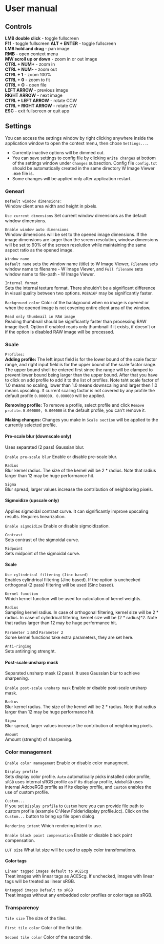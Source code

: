 # User manual

## Controls

**LMB double click** - toggle fullscreen  
**F11** - toggle fullscreen
**ALT + ENTER** - toggle fullscreen  
**LMB hold and drag** - pan image  
**RMB** - open context menu  
**MW scroll up or down** - zoom in or out image  
**CTRL + NUM+** - zoom in  
**CTRL + NUM-** - zoom out  
**CTRL + 1** - zoom 100%  
**CTRL + 0** - zoom to fit  
**CTRL + O** - open file  
**LEFT ARROW** - previous image  
**RIGHT ARROW** - next image  
**CTRL + LEFT ARROW** - rotate CCW  
**CTRL + RIGHT ARROW** - rotate CW  
**ESC** - exit fullscreen or quit app  

## Settings

You can access the settings window by right clicking anywhere inside the application window to open the context menu, then chose `Settings...`.

- Currently inactive options will be dimmed out.
- You can save settings to config file by clicking `Write changes` at bottom of the settings window under `Changes` subsection. Config file `config.txt` should be automatically created in the same directory W Image Viewer .exe file is.
- Some changes will be applied only after application restart.

### Genearl

`Default window dimensions:`  
Window client area width and height in pixels.

`Use current dimensions`
Set current window dimensions as the default window dimensions. 

`Enable window auto dimensions`  
Window dimensions will be set to the opened image dimensions. If the image dimensions are larger than the screen resolution, window dimensions will be set to 90% of the screen resolution while maintaining the same aspect ratio as the opened image.


`Window name`  
`Default name` sets the window name (title) to W Image Viewer, `Filename` sets window name to filename - W Image Viewer, and `Full filename` sets window name to file-path - W Image Viewer.

`Internal format`  
Sets the internal texture format. There shouldn't be a significant difference in visual quality between two options. `RGBA16F` may be significantly faster.

`Background color`
Color of the background when no image is opened or when the opened image is not covering entire client area of the window.

`Read only thumbnail in RAW image`  
Reading thumbnail should be significantly faster than processing RAW image itself. Option if enabled reads only thumbnail if it exists, if doesn't or if the option is disabled RAW image will be processed.

### Scale

`Profiles:`  
**Adding profile:** The left input field is for the lower bound of the scale factor range, and right input field is for the upper bound of the scale factor range. The upper bound shell be entered first since the range will be clamped to prevent lower bound being larger than the upper bound. After that you have to click on add profile to add it to the list of profiles. Note taht scale factor of 1.0 means no scaling, lower than 1.0 means downscaling and larger then 1.0 means upscaling. If current scaling factor is not covered by any profile the default profile `0.000000, 0.000000` will be applied.

**Removing profile:** To remove a profile, select profile and click `Remove profile`. `0.000000, 0.000000` is the default profile, you can't remove it.

**Making changes:** Changes you make in `Scale section` will be applied to the currently selected profile.

#### Pre-scale blur (downscale only)
Uses separated (2 pass) Gaussian blur.

`Enable pre-scale blur`
Enable or disable pre-scale blur.

`Radius`  
Blur kernel radius. The size of the kernel will be 2 * radius. Note that radius larger than 12 may be huge performance hit.

`Sigma`  
Blur spread, larger values increase the contribution of neighboring pixels.

#### Sigmoidize (upscale only)
Applies sigmoidal contrast curve. It can significantly improve upscaling results. Requires linearization.

`Enable sigmoidize`
Enable or disable sigmoidization.

`Contrast`  
Sets contrast of the sigmoidal curve.

`Midpoint`  
Sets midpoint of the sigmoidal curve.

#### Scale

`Use cylindrical filtering (Jinc based)`  
Enables cylindrical filtering (Jinc based). If the option is unchecked orthogonal (2 pass) filtering will be used (Sinc based).

`Kernel function`  
Which kernel function will be used for calculation of kernel weights.

`Radius`  
Sampling kernel radius. In case of orthogonal filtering, kernel size will be 2 * radius. In case of cylindrical filtering, kernel size will be (2 * radius)^2. Note that radius larger than 12 may be huge performance hit.

`Parameter 1` and `Parameter 2`  
Some kernel functions take extra parameters, they are set here.

`Anti-ringing`   
Sets antiringing strenght.

#### Post-scale unsharp mask
Separated unsharp mask (2 pass). It uses Gaussian blur to achieve sharpening.

`Enable post-scale unsharp mask`
Enable or disable post-scale unsharp mask.

`Radius`  
Blur kernel radius. The size of the kernel will be 2 * radius. Note that radius larger than 12 may be huge performance hit.

`Sigma`  
Blur spread, larger values increase the contribution of neighboring pixels.

`Amount`  
Amount (strenght) of sharpening.

### Color management

`Enable color management`
Enable or disable color managment.

`Display profile`  
Sets display color profile. `Auto` automatically picks installed color profile, `sRGB` uses internal sRGB profile as if its display profile, `AdobeRGB` uses internal AdobeRGB profile as if its display profile, and `Custom` enables the use of custom profile.

`Custom...`  
If you set `Display profile` to `Custom` here you can provide file path to custom profile (example C:\New Folder\display profile.icc). Click on the `Custom...` button to bring up file open dialog.

`Rendering intent`
Which rendering intent to use.

`Enable black point compensation`
Enable or disable black point compensation.

`LUT size`
What lut size will be used to apply color transfomations.

#### Color tags

`Linear tagged images default to ACEScg`  
Treat images with linear tags as ACEScg. If unchecked, images with linear tags will be treated as linear sRGB.

`Untagged images Default to sRGB`  
Treat images without any embedded color profiles or color tags as sRGB.

### Transparency

`Tile size`
The size of the tiles.

`First tile color`
Color of the first tile.

`Second tile color`
Color of the second tile.
